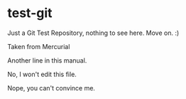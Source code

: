 test-git
========

Just a Git Test Repository, nothing to see here. Move on. :)

Taken from Mercurial

Another line in this manual.

No, I won't edit this file. 

Nope, you can't convince me.
